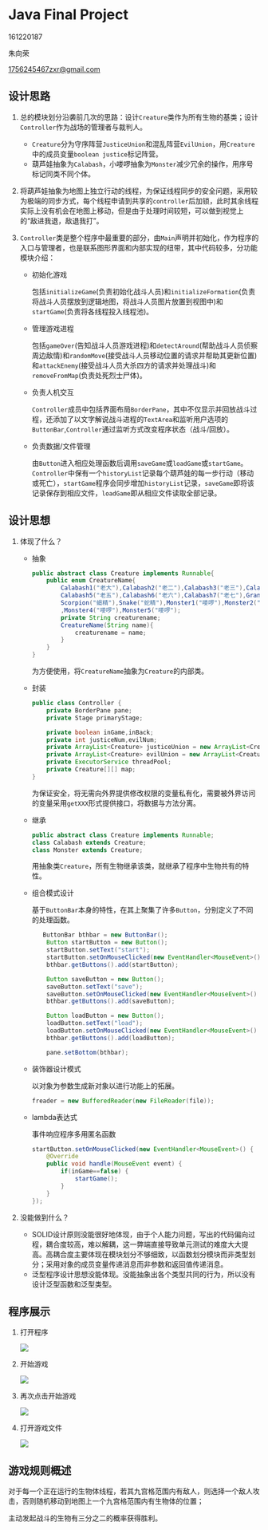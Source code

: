 # Java Final Project

161220187

朱向荣

1756245467zxr@gmail.com

## 设计思路

1. 总的模块划分沿袭前几次的思路：设计`Creature`类作为所有生物的基类；设计`Controller`作为战场的管理者与裁判人。

   - `Creature`分为守序阵营`JusticeUnion`和混乱阵营`EvilUnion`，用`Creature`中的成员变量`boolean justice`标记阵营。
   - 葫芦娃抽象为`Calabash`，小喽啰抽象为`Monster`减少冗余的操作，用序号标记同类不同个体。

2. 将葫芦娃抽象为地图上独立行动的线程，为保证线程同步的安全问题，采用较为极端的同步方式，每个线程申请到共享的`controller`后加锁，此时其余线程实际上没有机会在地图上移动，但是由于处理时间较短，可以做到视觉上的“敌进我退，敌退我打”。

3. `Controller`类是整个程序中最重要的部分，由`Main`声明并初始化，作为程序的入口与管理者，也是联系图形界面和内部实现的纽带，其中代码较多，分功能模块介绍：

   - 初始化游戏

     包括`initializeGame`(负责初始化战斗人员)和`initializeFormation`(负责将战斗人员摆放到逻辑地图，将战斗人员图片放置到视图中)和`startGame`(负责将各线程投入线程池)。

   - 管理游戏进程

     包括`gameOver`(告知战斗人员游戏进程)和`detectAround`(帮助战斗人员侦察周边敌情)和`randomMove`(接受战斗人员移动位置的请求并帮助其更新位置)和`attackEnemy`(接受战斗人员大杀四方的请求并处理战斗)和`removeFromMap`(负责处死烈士尸体)。

   - 负责人机交互

     `Controller`成员中包括界面布局`BorderPane`，其中不仅显示并回放战斗过程，还添加了以文字解说战斗进程的`TextArea`和监听用户选项的`ButtonBar`,`Controller`通过监听方式改变程序状态（战斗/回放）。

   - 负责数据/文件管理

     由`Button`进入相应处理函数后调用`saveGame`或`loadGame`或`startGame`。`Controller`中保有一个`historyList`记录每个葫芦娃的每一步行动（移动或死亡），`startGame`程序会同步增加`historyList`记录，`saveGame`即将该记录保存到相应文件，`loadGame`即从相应文件读取全部记录。

## 设计思想

1. 体现了什么？

   - 抽象

     ```java
     public abstract class Creature implements Runnable{
         public enum CreatureName{
             Calabash1("老大"),Calabash2("老二"),Calabash3("老三"),Calabash4("老四"),
             Calabash5("老五"),Calabash6("老六"),Calabash7("老七"),Grandpa("爷爷"),
             Scorpion("蝎精"),Snake("蛇精"),Monster1("喽啰"),Monster2("喽啰"),Monster3("喽啰")
             ,Monster4("喽啰"),Monster5("喽啰");
             private String creaturename;
             CreatureName(String name){
                 creaturename = name;
             }
         }
     }
     ```

     为方便使用，将`CreatureName`抽象为`Creature`的内部类。

   - 封装

     ```java
     public class Controller {
         private BorderPane pane;
         private Stage primaryStage;
     
         private boolean inGame,inBack;
         private int justiceNum,evilNum;
         private ArrayList<Creature> justiceUnion = new ArrayList<Creature>();
         private ArrayList<Creature> evilUnion = new ArrayList<Creature>();
         private ExecutorService threadPool;
         private Creature[][] map;
     }
     ```

     为保证安全，将无需向外界提供修改权限的变量私有化，需要被外界访问的变量采用`getXXX`形式提供接口，将数据与方法分离。

   - 继承

     ```java
     public abstract class Creature implements Runnable;
     class Calabash extends Creature;
     class Monster extends Creature;
     ```

     用抽象类`Creature`，所有生物继承该类，就继承了程序中生物共有的特性。

   - 组合模式设计

     基于`ButtonBar`本身的特性，在其上聚集了许多`Button`，分别定义了不同的处理函数。

     ```java
     	ButtonBar bthbar = new ButtonBar();
         Button startButton = new Button();
         startButton.setText("start");
         startButton.setOnMouseClicked(new EventHandler<MouseEvent>() e1);
         bthbar.getButtons().add(startButton);
     
         Button saveButton = new Button();
         saveButton.setText("save");
         saveButton.setOnMouseClicked(new EventHandler<MouseEvent>() e2);
         bthbar.getButtons().add(saveButton);
     
         Button loadButton = new Button();
         loadButton.setText("load");
         loadButton.setOnMouseClicked(new EventHandler<MouseEvent>() e3);
         bthbar.getButtons().add(loadButton);
     
         pane.setBottom(bthbar);
     ```

   - 装饰器设计模式

     以对象为参数生成新对象以进行功能上的拓展。

     ```java
     freader = new BufferedReader(new FileReader(file));
     ```

   - lambda表达式

     事件响应程序多用匿名函数

     ```java
     startButton.setOnMouseClicked(new EventHandler<MouseEvent>() {
         @Override
         public void handle(MouseEvent event) {
             if(inGame==false) {
                 startGame();
             }
         }
     });
     ```

2. 没能做到什么？

   - SOLID设计原则没能很好地体现，由于个人能力问题，写出的代码偏向过程，耦合度较高，难以解耦，这一弊端直接导致单元测试的难度大大提高。高耦合度主要体现在模块划分不够细致，以函数划分模块而非类型划分；采用对象的成员变量传递消息而非参数和返回值传递消息。
   - 泛型程序设计思想没能体现。没能抽象出各个类型共同的行为，所以没有设计泛型函数和泛型类型。

## 程序展示

1. 打开程序

   ![](C:\CalaVSMons\src\main\resources\open.JPG)

2. 开始游戏

   ![](C:\CalaVSMons\src\main\resources\play.gif)

3. 再次点击开始游戏

   ![](C:\CalaVSMons\src\main\resources\replay.gif)

4. 打开游戏文件

   ![](C:\CalaVSMons\src\main\resources\loadplay.gif)

## 游戏规则概述

对于每一个正在运行的生物体线程，若其九宫格范围内有敌人，则选择一个敌人攻击，否则随机移动到地图上一个九宫格范围内有生物体的位置；

主动发起战斗的生物有三分之二的概率获得胜利。